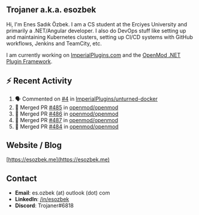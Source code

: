 ##  Trojaner a.k.a. esozbek
Hi, I'm Enes Sadık Özbek. I am a CS student at the Erciyes University and primarily a .NET/Angular developer. I also do DevOps stuff like setting up and maintaining Kubernetes clusters, setting up CI/CD systems with GitHub workflows, Jenkins and TeamCity, etc.

I am currently working on [ImperialPlugins.com](https://imperialplugins.com) and the [OpenMod .NET Plugin Framework](https://github.com/openmod/openmod). 

## :zap: Recent Activity

<!--START_SECTION:activity-->
1. 🗣 Commented on [#4](https://github.com/ImperialPlugins/unturned-docker/issues/4) in [ImperialPlugins/unturned-docker](https://github.com/ImperialPlugins/unturned-docker)
2. 🎉 Merged PR [#485](https://github.com/openmod/openmod/pull/485) in [openmod/openmod](https://github.com/openmod/openmod)
3. 🎉 Merged PR [#486](https://github.com/openmod/openmod/pull/486) in [openmod/openmod](https://github.com/openmod/openmod)
4. 🎉 Merged PR [#487](https://github.com/openmod/openmod/pull/487) in [openmod/openmod](https://github.com/openmod/openmod)
5. 🎉 Merged PR [#484](https://github.com/openmod/openmod/pull/484) in [openmod/openmod](https://github.com/openmod/openmod)
<!--END_SECTION:activity-->

## Website / Blog
[https://esozbek.me](https://esozbek.me)

## Contact
- **Email**: es.ozbek (at) outlook (dot) com
- **LinkedIn**: [/in/esozbek](https://linkedin.com/in/esozbek)
- **Discord**: Trojaner#6818
